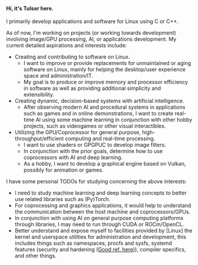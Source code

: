 #### Hi, it's Tulser here.

I primarily develop applications and software for Linux using C or C++.

As of now, I'm working on projects (or working towards development) involving image/GPU processing, AI, or applications development.
My current detailed aspirations and interests include:
- Creating and contributing to software on Linux.
  * I want to improve or provide replacements for unmaintained or aging software on Linux, mainly for helping the desktop/user experience space and administration/IT.
  * My goal is to produce or improve memory and processor efficiency in software as well as providing additional simplicity and extensibility.
- Creating dynamic, decision-based systems with artificial intelligence.
  * After observing modern AI and procedural systems in applications such as games and in online demonstrations, I want to create real-time AI using some machine learning in conjunction with other hobby projects, such as videogames or other visual interactibles.
- Utilizing the GPU/Coprocessor for general purpose, high-throughput/efficient computing and real-time processing.
  * I want to use shaders or GPGPUC to develop image filters.
  * In conjunction with the prior goals, determine how to use coprocessors with AI and deep learning.
  * As a hobby, I want to develop a graphical engine based on Vulkan, possibly for animation or games.

I have some personal TODOs for studying concerning the above interests:
* I need to study machine learning and deep learning concepts to better use related libraries such as (Py)Torch.
* For coprocessing and graphics applications, it would help to understand the communication between the host machine and coprocessors/GPUs.
* In conjunction with using AI on general purpose computing platforms through libraries, I may need to run through CUDA or ROCm/OpenCL.
* Better understand and expose myself to facilities provided by [Linux] the kernel and userspace utilities for administration and development, this includes things such as namespaces, procfs and sysfs, systemd features (security and hardening ([Good ref. here](https://gist.github.com/ageis/f5595e59b1cddb1513d1b425a323db04))), compiler specifics, and other things.
